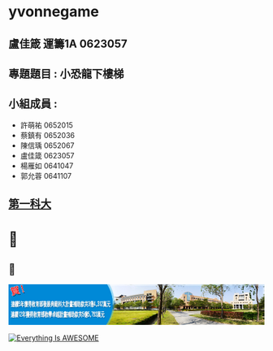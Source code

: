 # yvonnegame

## 盧佳箴 運籌1A 0623057

## 專題題目 : 小恐龍下樓梯

## 小組成員 :

* 許萌祐 0652015
* 蔡鎮有 0652036
* 陳信瑀 0652067
* 盧佳箴 0623057
* 楊雁如 0641047
* 郭允蓉 0641107



## [第一科大](http://www.nkfust.edu.tw/bin/home.php)

# :pig:
## :horse:


![NKFUST](nkfust.jpg.jpg "NKFUST")

[![Everything Is AWESOME](https://img.youtube.com/vi/StTqXEQ2l-Y/0.jpg)](https://www.youtube.com/watch?v=StTqXEQ2l-Y "Everything Is AWESOME")
